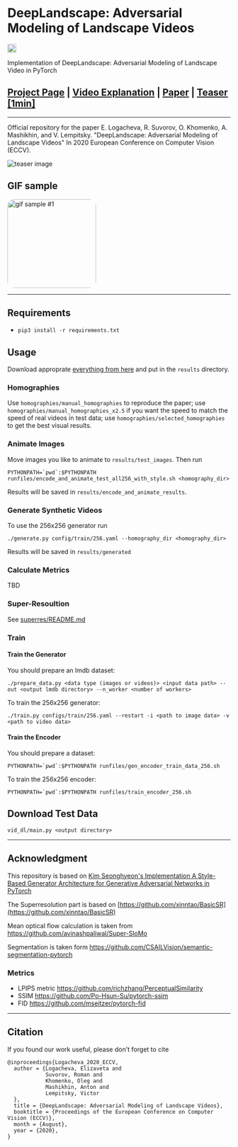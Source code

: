 # DeepLandscape: Adversarial Modeling of Landscape Videos
<a href="https://replicate.ai/saic-mdal/deep-landscape"><img src="https://img.shields.io/static/v1?label=Replicate&message=Demo and Docker Image&color=darkgreen" height=20></a>


Implementation of DeepLandscape: Adversarial Modeling of Landscape Video in PyTorch
## [Project Page](https://saic-mdal.github.io/deep-landscape/) | [Video Explanation](https://youtu.be/mnYIx9DwVlE) | [Paper](https://www.ecva.net/papers/eccv_2020/papers_ECCV/papers/123680256.pdf) | [Teaser [1min]](https://youtu.be/2CoQRf5qXWY)
---

Official repository for the paper E. Logacheva, R. Suvorov, O. Khomenko, A. Mashikhin, and V. Lempitsky. "DeepLandscape: Adversarial Modeling of Landscape Videos" In 2020 European Conference on Computer Vision (ECCV).

![teaser image](./docs/img/01_intro_grid.jpg)

## GIF sample
<img src="./docs/img/gifs/2-1336_homman3.mp4_frames.gif" width="200" style="border-radius: 15px;" alt="gif sample #1">

---

## Requirements
* `pip3 install -r requirements.txt`

## Usage
Download approprate [everything from here](https://drive.google.com/drive/folders/1HqrT8SwkPOg_N9b2-KLZGUAi4OiLMFEz?usp=sharing) and put in the `results` directory.

### Homographies
Use ``homographies/manual_homographies`` to reproduce the paper; use ``homographies/manual_homographies_x2.5`` if you want the speed to match the speed of real videos in test data; use `homographies/selected_homographies` to get the best visual results.

### Animate Images
Move images you like to animate to `results/test_images`. Then run

``PYTHONPATH=`pwd`:$PYTHONPATH runfiles/encode_and_animate_test_all256_with_style.sh <homography_dir>``

Results will be saved in `results/encode_and_animate_results`.

### Generate Synthetic Videos
To use the 256x256 generator run

`./generate.py config/train/256.yaml --homography_dir <homography_dir>`

Results will be saved in `results/generated`

### Calculate Metrics
TBD

### Super-Resoultion
See [superres/README.md](superres/README.md)

### Train
#### Train the Generator
You should prepare an lmdb dataset:

`./prepare_data.py <data type (images or videos)> <input data path> --out <output lmdb directory> --n_worker <number of workers>`

To train the 256x256 generator:

`./train.py configs/train/256.yaml --restart -i <path to image data> -v <path to video data>`

#### Train the Encoder
You should prepare a dataset:

``PYTHONPATH=`pwd`:$PYTHONPATH runfiles/gen_encoder_train_data_256.sh``

To train the 256x256 encoder:

``PYTHONPATH=`pwd`:$PYTHONPATH runfiles/train_encoder_256.sh``

## Download Test Data
`vid_dl/main.py <output directory>`

-----
## Acknowledgment
This repository is based on [Kim Seonghyeon's Implementation A Style-Based Generator Architecture for Generative Adversarial Networks in PyTorch](https://github.com/rosinality/style-based-gan-pytorch)

The Superresolution part is based on [https://github.com/xinntao/BasicSR](https://github.com/xinntao/BasicSR)

Mean optical flow calculation is taken from https://github.com/avinashpaliwal/Super-SloMo

Segmentation is taken form https://github.com/CSAILVision/semantic-segmentation-pytorch

### Metrics
* LPIPS metric https://github.com/richzhang/PerceptualSimilarity
* SSIM https://github.com/Po-Hsun-Su/pytorch-ssim
* FID https://github.com/mseitzer/pytorch-fid

-----

## Citation
If you found our work useful, please don't forget to cite
```
@inproceedings{Logacheva_2020_ECCV,
  author = {Logacheva, Elizaveta and
            Suvorov, Roman and
            Khomenko, Oleg and
            Mashikhin, Anton and
            Lempitsky, Victor
  },
  title = {DeepLandscape: Adversarial Modeling of Landscape Videos},
  booktitle = {Proceedings of the European Conference on Computer Vision (ECCV)},
  month = {August},
  year = {2020},
}
```
